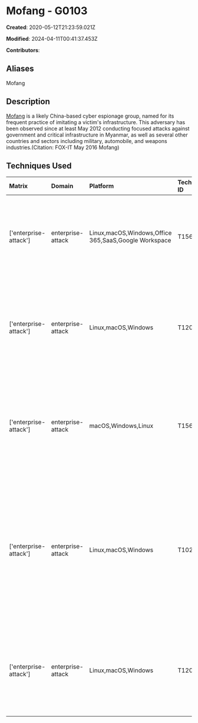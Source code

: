 # Mofang - G0103

**Created**: 2020-05-12T21:23:59.021Z

**Modified**: 2024-04-11T00:41:37.453Z

**Contributors**: 

## Aliases

Mofang

## Description

[Mofang](https://attack.mitre.org/groups/G0103) is a likely China-based cyber espionage group, named for its frequent practice of imitating a victim's infrastructure. This adversary has been observed since at least May 2012 conducting focused attacks against government and critical infrastructure in Myanmar, as well as several other countries and sectors including military, automobile, and weapons industries.(Citation: FOX-IT May 2016 Mofang)

## Techniques Used

|Matrix|Domain|Platform|Technique ID|Technique Name|Use|
| :---| :---| :---| :---| :---| :---|
|['enterprise-attack']|enterprise-attack|Linux,macOS,Windows,Office 365,SaaS,Google Workspace|T1566.002|Spearphishing Link|[Mofang](https://attack.mitre.org/groups/G0103) delivered spearphishing emails with malicious links included.(Citation: FOX-IT May 2016 Mofang)|
|['enterprise-attack']|enterprise-attack|Linux,macOS,Windows|T1204.001|Malicious Link|[Mofang](https://attack.mitre.org/groups/G0103)'s spearphishing emails required a user to click the link to connect to a compromised website.(Citation: FOX-IT May 2016 Mofang)|
|['enterprise-attack']|enterprise-attack|macOS,Windows,Linux|T1566.001|Spearphishing Attachment|[Mofang](https://attack.mitre.org/groups/G0103) delivered spearphishing emails with malicious documents, PDFs, or Excel files attached.(Citation: FOX-IT May 2016 Mofang)|
|['enterprise-attack']|enterprise-attack|Linux,macOS,Windows|T1027.013|Encrypted/Encoded File|[Mofang](https://attack.mitre.org/groups/G0103) has compressed the [ShimRat](https://attack.mitre.org/software/S0444) executable within malicious email attachments. [Mofang](https://attack.mitre.org/groups/G0103) has also encrypted payloads before they are downloaded to victims.(Citation: FOX-IT May 2016 Mofang)|
|['enterprise-attack']|enterprise-attack|Linux,macOS,Windows|T1204.002|Malicious File|[Mofang](https://attack.mitre.org/groups/G0103)'s malicious spearphishing attachments required a user to open the file after receiving.(Citation: FOX-IT May 2016 Mofang)|
